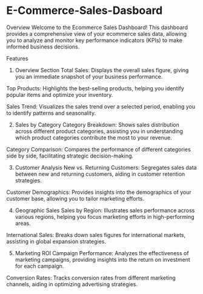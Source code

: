 # E-Commerce-Sales-Dasboard

Overview
Welcome to the Ecommerce Sales Dashboard! This dashboard provides a comprehensive view of your ecommerce sales data, allowing you to analyze and monitor key performance indicators (KPIs) to make informed business decisions.

Features
1. Overview Section
Total Sales: Displays the overall sales figure, giving you an immediate snapshot of your business performance.

Top Products: Highlights the best-selling products, helping you identify popular items and optimize your inventory.

Sales Trend: Visualizes the sales trend over a selected period, enabling you to identify patterns and seasonality.

2. Sales by Category
Category Breakdown: Shows sales distribution across different product categories, assisting you in understanding which product categories contribute the most to your revenue.

Category Comparison: Compares the performance of different categories side by side, facilitating strategic decision-making.

3. Customer Analysis
New vs. Returning Customers: Segregates sales data between new and returning customers, aiding in customer retention strategies.

Customer Demographics: Provides insights into the demographics of your customer base, allowing you to tailor marketing efforts.

4. Geographic Sales
Sales by Region: Illustrates sales performance across various regions, helping you focus marketing efforts in high-performing areas.

International Sales: Breaks down sales figures for international markets, assisting in global expansion strategies.

5. Marketing ROI
Campaign Performance: Analyzes the effectiveness of marketing campaigns, providing insights into the return on investment for each campaign.

Conversion Rates: Tracks conversion rates from different marketing channels, aiding in optimizing advertising strategies.
